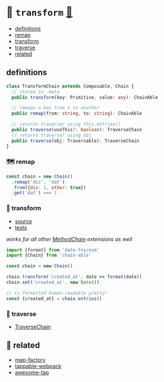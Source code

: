 # 🤖 `transform` [🎼 ](https://github.com/fluents/chain-able/wiki/compose)

- [definitions](#definitions)
- [remap](#-remap)
- [transform](#-transform)
- [traverse](#-traverse)
- [related](#-related)

## definitions

```ts
class TransformChain extends Composable, Chain {
  // stored in .meta
  public transform(key: Primitive, value: any): ChainAble

  // remaps a key from 1 to another
  public remap(from: string, to: string): ChainAble

  // returns traverser using this.entries()
  public traverse(useThis?: boolean): TraverseChain
  // returns traverser using obj
  public traverse(obj: Traversable): TraverseChain
}
```

### 🗺 remap

```js
const chain = new Chain()
  .remap('dis', 'dat')
  .from({dis: 1, other: true})
  .get('dat') === 1
```

### 🤖 transform
- [source][transformsrc]
- [tests][transformtests]

[transformsrc]: https://github.com/fluents/chain-able/tree/master/src/compose/Transform.js
[transformtests]: https://github.com/fluents/chain-able/tree/master/test/MobX.js
[MethodChain]: https://github.com/fluents/chain-able/wiki/MethodChain

_works for all other [MethodChain][] extensions as well_

<!-- // or observe the value and remap the key and transform as computed... -->


```js
import {format} from 'date-fns/esm'
import {Chain} from 'chain-able'

const chain = new Chain()

chain.transform('created_at', date => format(date))
chain.set('created_at', new Date())

// is formatted human-readable pretty!
const {created_at} = chain.entries()
```

### 👣 traverse
- [TraverseChain](https://github.com/fluents/chain-able/wiki/TraverseChain)


## 🔗 related
- [map-factory][map-factory]
- [tappable-webpack][tappable-webpack]
- [awesome-tap][awesome-tap]

[map-factory]: https://github.com/midknight41/map-factory
[awesome-tap]: https://github.com/sindresorhus/awesome-tap
[tappable-webpack]: https://github.com/webpack/tapable
